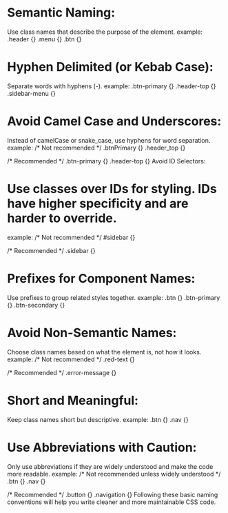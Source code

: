 
# Semantic Naming:
Use class names that describe the purpose of the element.
example:
.header {}
.menu {}
.btn {}

# Hyphen Delimited (or Kebab Case):
Separate words with hyphens (-).
example:
.btn-primary {}
.header-top {}
.sidebar-menu {}

# Avoid Camel Case and Underscores:
Instead of camelCase or snake_case, use hyphens for word separation.
example:
/* Not recommended */
.btnPrimary {}
.header_top {}

/* Recommended */
.btn-primary {}
.header-top {}
Avoid ID Selectors:

# Use classes over IDs for styling. IDs have higher specificity and are harder to override.
example:
/* Not recommended */
#sidebar {}

/* Recommended */
.sidebar {}

# Prefixes for Component Names:
Use prefixes to group related styles together.
example:
.btn {}
.btn-primary {}
.btn-secondary {}

# Avoid Non-Semantic Names:
Choose class names based on what the element is, not how it looks.
example:
/* Not recommended */
.red-text {}

/* Recommended */
.error-message {}

# Short and Meaningful:
Keep class names short but descriptive.
example:
.btn {}
.nav {}

# Use Abbreviations with Caution:
Only use abbreviations if they are widely understood and make the code more readable.
example:
/* Not recommended unless widely understood */
.btn {}
.nav {}

/* Recommended */
.button {}
.navigation {}
Following these basic naming conventions will help you write cleaner and more maintainable CSS code.
